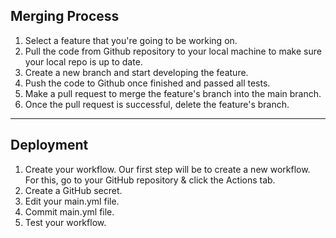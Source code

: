 ## Merging Process
1. Select a feature that you're going to be working on.
2. Pull the code from Github repository to your local machine to make sure your local repo is up to date.
3. Create a new branch and start developing the feature.
4. Push the code to Github once finished and passed all tests.
5. Make a pull request to merge the feature's branch into the main branch.
6. Once the pull request is successful, delete the feature's branch.
---
## Deployment
1. Create your workflow.
Our first step will be to create a new workflow. For this, go to your GitHub repository & click the Actions tab.
3. Create a GitHub secret.
4. Edit your main.yml file.
5. Commit main.yml file.
6. Test your workflow.

